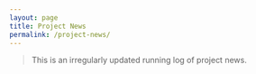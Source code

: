 ```yaml
---
layout: page
title: Project News
permalink: /project-news/
---
```


> This is an irregularly updated running log of project news.